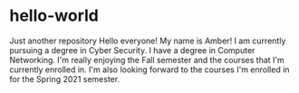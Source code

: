 # hello-world
Just another repository
Hello everyone!
My name is Amber! I am currently pursuing a degree in Cyber Security. 
I have a degree in Computer Networking. I'm really enjoying the Fall semester and the courses that I'm currently enrolled in.
I'm also looking forward to the courses I'm enrolled in for the Spring 2021 semester. 
